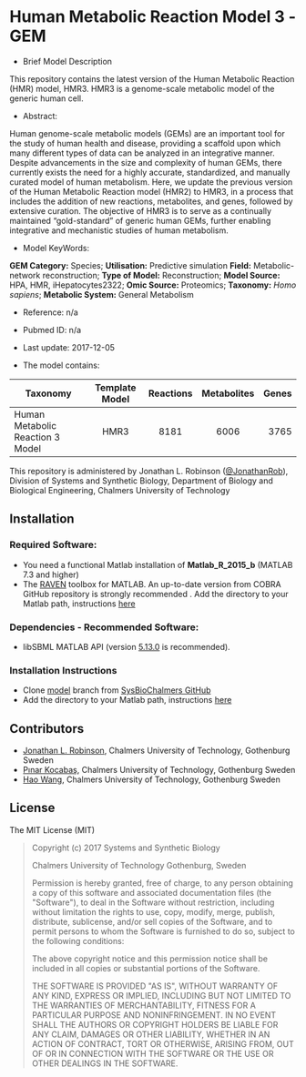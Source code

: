 # Human Metabolic Reaction Model 3 -GEM- Brief Model DescriptionThis repository contains the latest version of the Human Metabolic Reaction (HMR) model, HMR3. HMR3 is a genome-scale metabolic model of the generic human cell.- Abstract:Human genome-scale metabolic models (GEMs) are an important tool for the study of human health and disease, providing a scaffold upon which many different types of data can be analyzed in an integrative manner. Despite advancements in the size and complexity of human GEMs, there currently exists the need for a highly accurate, standardized, and manually curated model of human metabolism. Here, we update the previous version of the Human Metabolic Reaction model (HMR2) to HMR3, in a process that includes the addition of new reactions, metabolites, and genes, followed by extensive curation. The objective of HMR3 is to serve as a continually maintained “gold-standard” of generic human GEMs, further enabling integrative and mechanistic studies of human metabolism. - Model KeyWords:**GEM Category:** Species; **Utilisation:** Predictive simulation **Field:** Metabolic-network reconstruction; **Type of Model:** Reconstruction; **Model Source:** HPA, HMR, iHepatocytes2322; **Omic Source:** Proteomics; **Taxonomy:** _Homo sapiens_; **Metabolic System:** General Metabolism- Reference: n/a- Pubmed ID: n/a- Last update: 2017-12-05- The model contains:|Taxonomy | Template Model | Reactions | Metabolites| Genes || ------------- |:-------------:|:-------------:|:-------------:|-----:||Human Metabolic Reaction 3 Model |	HMR3 |	8181 | 6006 |	3765 |This repository is administered by Jonathan L. Robinson ([@JonathanRob](https://github.com/jonathanrob)), Division of Systems and Synthetic Biology, Department of Biology and Biological Engineering, Chalmers University of Technology## Installation### Required Software:*  You need a functional Matlab installation of **Matlab_R_2015_b**  (MATLAB 7.3 and higher)* The [RAVEN](https://github.com/SysBioChalmers/RAVEN) toolbox for MATLAB. An up-to-date version from COBRA GitHub repository is strongly recommended . Add the directory to your Matlab path, instructions [here](https://se.mathworks.com/help/matlab/ref/addpath.html?requestedDomain=www.mathworks.com)### Dependencies - Recommended Software:* libSBML MATLAB API (version [5.13.0](https://sourceforge.net/projects/sbml/files/libsbml/5.13.0/stable/MATLAB%20interface/)  is recommended).### Installation Instructions* Clone [model](https://github.com/SysBioChalmers/) branch from [SysBioChalmers GitHub](https://github.com/SysBioChalmers)* Add the directory to your Matlab path, instructions [here](https://se.mathworks.com/help/matlab/ref/addpath.html?requestedDomain=www.mathworks.com)## Contributors- [Jonathan L. Robinson](https://www.chalmers.se/en/Staff/Pages/jonrob.aspx), Chalmers University of Technology, Gothenburg Sweden- [Pınar Kocabaş](https://www.chalmers.se/en/staff/Pages/kocabas.aspx), Chalmers University of Technology, Gothenburg Sweden- [Hao Wang](https://www.chalmers.se/en/staff/Pages//hao-wang.aspx), Chalmers University of Technology, Gothenburg Sweden## LicenseThe MIT License (MIT)> Copyright (c) 2017 Systems and Synthetic Biology>> Chalmers University of Technology Gothenburg, Sweden>>Permission is hereby granted, free of charge, to any person obtaining a copyof this software and associated documentation files (the "Software"), to dealin the Software without restriction, including without limitation the rightsto use, copy, modify, merge, publish, distribute, sublicense, and/or sellcopies of the Software, and to permit persons to whom the Software isfurnished to do so, subject to the following conditions:>>The above copyright notice and this permission notice shall be included in allcopies or substantial portions of the Software.>>THE SOFTWARE IS PROVIDED "AS IS", WITHOUT WARRANTY OF ANY KIND, EXPRESS ORIMPLIED, INCLUDING BUT NOT LIMITED TO THE WARRANTIES OF MERCHANTABILITY,FITNESS FOR A PARTICULAR PURPOSE AND NONINFRINGEMENT. IN NO EVENT SHALL THEAUTHORS OR COPYRIGHT HOLDERS BE LIABLE FOR ANY CLAIM, DAMAGES OR OTHERLIABILITY, WHETHER IN AN ACTION OF CONTRACT, TORT OR OTHERWISE, ARISING FROM,OUT OF OR IN CONNECTION WITH THE SOFTWARE OR THE USE OR OTHER DEALINGS IN THESOFTWARE.